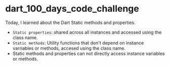 #  dart_100_days_code_challenge

Today, I learned about the Dart Static methods and properties.

- `Static properties`: shared across all instances and accessed using the class name.
- `Static methods`: Utility functions that don't depend on instance varriables or methods, accesed using the class name.
- Static methods and properties can not directly access instance variables or methods.
